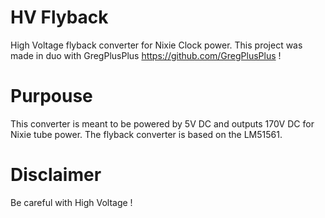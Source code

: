 # HV Flyback
High Voltage flyback converter for Nixie Clock power.
This project was made in duo with GregPlusPlus https://github.com/GregPlusPlus !

# Purpouse
This converter is meant to be powered by 5V DC and outputs 170V DC for Nixie tube power.
The flyback converter is based on the LM51561.

# Disclaimer
Be careful with High Voltage !
